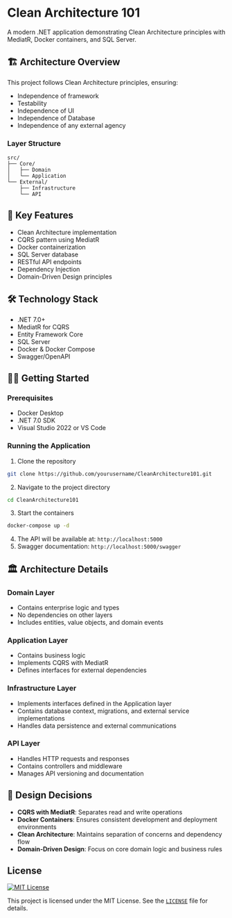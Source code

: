 # Clean Architecture 101

A modern .NET application demonstrating Clean Architecture principles with MediatR, Docker containers, and SQL Server.

## 🏗️ Architecture Overview

This project follows Clean Architecture principles, ensuring:
- Independence of framework
- Testability
- Independence of UI
- Independence of Database
- Independence of any external agency

### Layer Structure
```
src/
├── Core/
│   ├── Domain
│   └── Application
└── External/
    ├── Infrastructure
    └── API
```

## 🚀 Key Features

- Clean Architecture implementation
- CQRS pattern using MediatR
- Docker containerization
- SQL Server database
- RESTful API endpoints
- Dependency Injection
- Domain-Driven Design principles

## 🛠️ Technology Stack

- .NET 7.0+
- MediatR for CQRS
- Entity Framework Core
- SQL Server
- Docker & Docker Compose
- Swagger/OpenAPI

## 🏃‍♂️ Getting Started

### Prerequisites

- Docker Desktop
- .NET 7.0 SDK
- Visual Studio 2022 or VS Code

### Running the Application

1. Clone the repository
```bash
git clone https://github.com/yourusername/CleanArchitecture101.git
```

2. Navigate to the project directory
```bash
cd CleanArchitecture101
```

3. Start the containers
```bash
docker-compose up -d
```

4. The API will be available at: `http://localhost:5000`
5. Swagger documentation: `http://localhost:5000/swagger`

## 🏛️ Architecture Details

### Domain Layer
- Contains enterprise logic and types
- No dependencies on other layers
- Includes entities, value objects, and domain events

### Application Layer
- Contains business logic
- Implements CQRS with MediatR
- Defines interfaces for external dependencies

### Infrastructure Layer
- Implements interfaces defined in the Application layer
- Contains database context, migrations, and external service implementations
- Handles data persistence and external communications

### API Layer
- Handles HTTP requests and responses
- Contains controllers and middleware
- Manages API versioning and documentation

## 📝 Design Decisions

- **CQRS with MediatR**: Separates read and write operations
- **Docker Containers**: Ensures consistent development and deployment environments
- **Clean Architecture**: Maintains separation of concerns and dependency flow
- **Domain-Driven Design**: Focus on core domain logic and business rules

## License
[![MIT License](https://img.shields.io/badge/license-MIT-blue.svg)](LICENSE)

This project is licensed under the MIT License. See the [`LICENSE`](LICENSE) file for details.